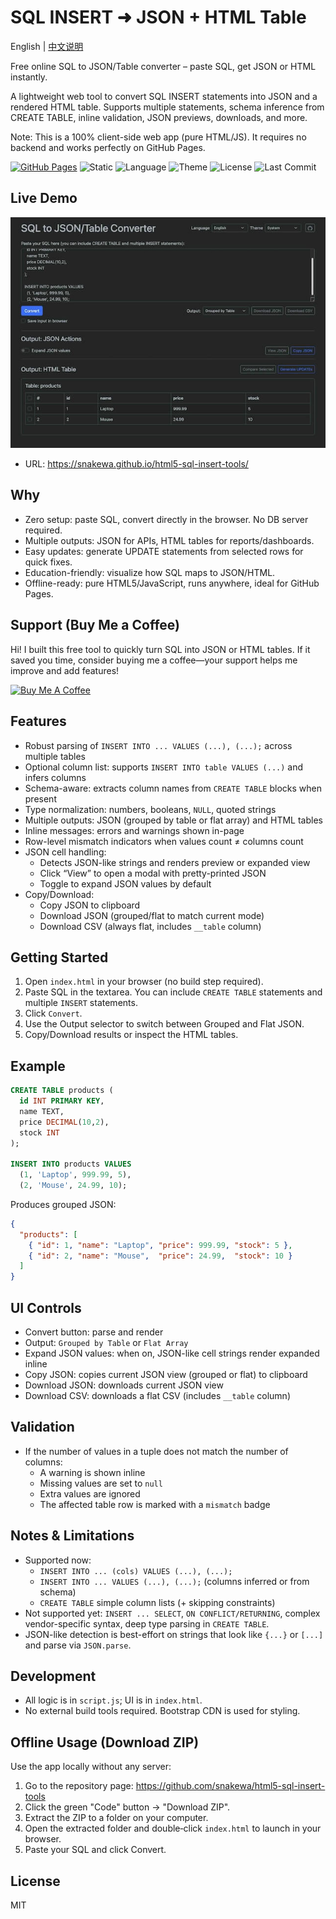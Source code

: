 # SQL INSERT ➜ JSON + HTML Table

English | [中文说明](README.zh.md)

Free online SQL to JSON/Table converter – paste SQL, get JSON or HTML instantly.

A lightweight web tool to convert SQL INSERT statements into JSON and a rendered HTML table. Supports multiple statements, schema inference from CREATE TABLE, inline validation, JSON previews, downloads, and more.

Note: This is a 100% client-side web app (pure HTML/JS). It requires no backend and works perfectly on GitHub Pages.

[![GitHub Pages](https://img.shields.io/badge/Deploy-GitHub%20Pages-2ea44f?logo=github)](https://snakewa.github.io/html5-sql-insert-tools/)
![Static](https://img.shields.io/badge/Client--side-Static-blue)
![Language](https://img.shields.io/badge/i18n-EN%2FZH-informational)
![Theme](https://img.shields.io/badge/Theme-Light%20%7C%20Dark%20%7C%20System-7952B3)
![License](https://img.shields.io/badge/License-MIT-green)
![Last Commit](https://img.shields.io/github/last-commit/snakewa/html5-sql-insert-tools)

## Live Demo
![SQL to JSON/Table Converter screenshot](./screenshot.jpg)
- URL: https://snakewa.github.io/html5-sql-insert-tools/

## Why 

- Zero setup: paste SQL, convert directly in the browser. No DB server required.
- Multiple outputs: JSON for APIs, HTML tables for reports/dashboards.
- Easy updates: generate UPDATE statements from selected rows for quick fixes.
- Education-friendly: visualize how SQL maps to JSON/HTML.
- Offline-ready: pure HTML5/JavaScript, runs anywhere, ideal for GitHub Pages.

## Support (Buy Me a Coffee)

Hi! I built this free tool to quickly turn SQL into JSON or HTML tables. If it saved you time, consider buying me a coffee—your support helps me improve and add features!

<a href="https://www.buymeacoffee.com/snakewa" target="_blank">
  <img src="https://cdn.buymeacoffee.com/buttons/v2/default-yellow.png" alt="Buy Me A Coffee" height="48" width="173">
  </a>

## Features

- Robust parsing of `INSERT INTO ... VALUES (...), (...);` across multiple tables
- Optional column list: supports `INSERT INTO table VALUES (...)` and infers columns
- Schema-aware: extracts column names from `CREATE TABLE` blocks when present
- Type normalization: numbers, booleans, `NULL`, quoted strings
- Multiple outputs: JSON (grouped by table or flat array) and HTML tables
- Inline messages: errors and warnings shown in-page
- Row-level mismatch indicators when values count ≠ columns count
- JSON cell handling:
  - Detects JSON-like strings and renders preview or expanded view
  - Click “View” to open a modal with pretty-printed JSON
  - Toggle to expand JSON values by default
- Copy/Download:
  - Copy JSON to clipboard
  - Download JSON (grouped/flat to match current mode)
  - Download CSV (always flat, includes `__table` column)

## Getting Started

1. Open `index.html` in your browser (no build step required).
2. Paste SQL in the textarea. You can include `CREATE TABLE` statements and multiple `INSERT` statements.
3. Click `Convert`.
4. Use the Output selector to switch between Grouped and Flat JSON.
5. Copy/Download results or inspect the HTML tables.

## Example

```sql
CREATE TABLE products (
  id INT PRIMARY KEY,
  name TEXT,
  price DECIMAL(10,2),
  stock INT
);

INSERT INTO products VALUES
  (1, 'Laptop', 999.99, 5),
  (2, 'Mouse', 24.99, 10);
```

Produces grouped JSON:
```json
{
  "products": [
    { "id": 1, "name": "Laptop", "price": 999.99, "stock": 5 },
    { "id": 2, "name": "Mouse",  "price": 24.99,  "stock": 10 }
  ]
}
```

## UI Controls

- Convert button: parse and render
- Output: `Grouped by Table` or `Flat Array`
- Expand JSON values: when on, JSON-like cell strings render expanded inline
- Copy JSON: copies current JSON view (grouped or flat) to clipboard
- Download JSON: downloads current JSON view
- Download CSV: downloads a flat CSV (includes `__table` column)

## Validation

- If the number of values in a tuple does not match the number of columns:
  - A warning is shown inline
  - Missing values are set to `null`
  - Extra values are ignored
  - The affected table row is marked with a `mismatch` badge

## Notes & Limitations

- Supported now:
  - `INSERT INTO ... (cols) VALUES (...), (...);`
  - `INSERT INTO ... VALUES (...), (...);` (columns inferred or from schema)
  - `CREATE TABLE` simple column lists (+ skipping constraints)
- Not supported yet: `INSERT ... SELECT`, `ON CONFLICT/RETURNING`, complex vendor-specific syntax, deep type parsing in `CREATE TABLE`.
- JSON-like detection is best-effort on strings that look like `{...}` or `[...]` and parse via `JSON.parse`.

## Development

- All logic is in `script.js`; UI is in `index.html`.
- No external build tools required. Bootstrap CDN is used for styling.

## Offline Usage (Download ZIP)

Use the app locally without any server:

1. Go to the repository page: https://github.com/snakewa/html5-sql-insert-tools
2. Click the green "Code" button → "Download ZIP".
3. Extract the ZIP to a folder on your computer.
4. Open the extracted folder and double‑click `index.html` to launch in your browser.
5. Paste your SQL and click Convert.

## License

MIT
